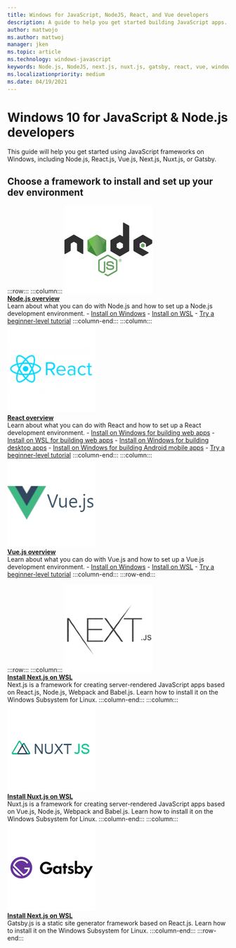 ```yaml
---
title: Windows for JavaScript, NodeJS, React, and Vue developers
description: A guide to help you get started building JavaScript apps. Install NodeJS, React, Vue, Next.js, Nuxt.js, or Gatsby and set up your development environment on Windows 10.
author: mattwojo 
ms.author: mattwoj 
manager: jken
ms.topic: article
ms.technology: windows-javascript
keywords: Node.js, NodeJS, next.js, nuxt.js, gatsby, react, vue, windows, install, wsl, Set up windows, Dev Environment
ms.localizationpriority: medium
ms.date: 04/19/2021
---
```


# Windows 10 for JavaScript & Node.js developers

This guide will help you get started using JavaScript frameworks on Windows, including Node.js, React.js, Vue.js, Next.js, Nuxt.js, or Gatsby.

## Choose a framework to install and set up your dev environment

:::row:::
    :::column:::
       [![NodeJS icon](../../images/nodejs-logo.png)](./nodejs-overview.md)<br>
        **[Node.js overview](./nodejs-overview.md)**<br>
        Learn about what you can do with Node.js and how to set up a Node.js development environment.
        - [Install on Windows](./nodejs-on-windows.md)
        - [Install on WSL](./nodejs-on-wsl.md)
        - [Try a beginner-level tutorial](./nodejs-beginners-tutorial.md)
    :::column-end:::
    :::column:::
       [![React icon](../../images/react-logo.png)](./react-overview.md)<br>
        **[React overview](./react-overview.md)**<br>
        Learn about what you can do with React and how to set up a React development environment.
        - [Install on Windows for building web apps](./react-on-windows.md)
        - [Install on WSL for building web apps](./react-on-wsl.md)
        - [Install on Windows for building desktop apps](./react-native-for-windows.md)
        - [Install on Windows for building Android mobile apps](./react-native-for-android.md)
        - [Try a beginner-level tutorial](./react-beginners-tutorial.md)
    :::column-end:::
    :::column:::
       [![Vue icon](../../images/vue-logo.png)](./vue-overview.md)<br>
        **[Vue.js overview](./vue-overview.md)**<br>
        Learn about what you can do with Vue.js and how to set up a Vue.js development environment.
        - [Install on Windows](./vue-on-windows.md)
        - [Install on WSL](./vue-on-wsl.md)
        - [Try a beginner-level tutorial](./vue-beginners-tutorial.md)
    :::column-end:::
:::row-end:::

:::row:::
    :::column:::
       [![NextJS icon](../../images/nextjs-logo.png)](./nextjs-on-wsl.md)<br>
        **[Install Next.js on WSL](./nextjs-on-wsl.md)**<br>
        Next.js is a framework for creating server-rendered JavaScript apps based on React.js, Node.js, Webpack and Babel.js. Learn how to install it on the Windows Subsystem for Linux.
    :::column-end:::
    :::column:::
       [![NuxtJS icon](../../images/nuxtjs-logo.png)](./nuxtjs-on-wsl.md)<br>
        **[Install Nuxt.js on WSL](./nuxtjs-on-wsl.md)**<br>
        Nuxt.js is a framework for creating server-rendered JavaScript apps based on Vue.js, Node.js, Webpack and Babel.js. Learn how to install it on the Windows Subsystem for Linux.
    :::column-end:::
    :::column:::
       [![Gatsby icon](../../images/gatsby-logo.png)](./nextjs-on-wsl.md)<br>
        **[Install Next.js on WSL](./nextjs-on-wsl.md)**<br>
        Gatsby.js is a static site generator framework based on React.js. Learn how to install it on the Windows Subsystem for Linux.
    :::column-end:::
:::row-end:::

